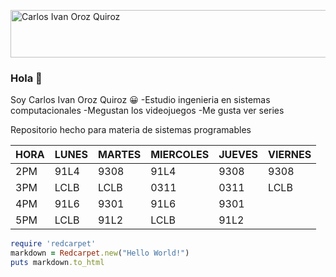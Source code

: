 
<a href="https://cooltext.com"><img src="https://images.cooltext.com/5643151.png" width="867" height="76" alt="Carlos Ivan Oroz Quiroz" /></a>


### Hola 👋

Soy Carlos Ivan Oroz Quiroz 😀
-Estudio ingenieria en sistemas computacionales
-Megustan los videojuegos 
-Me gusta ver series


Repositorio hecho para materia de sistemas programables

| HORA | LUNES | MARTES | MIERCOLES | JUEVES | VIERNES |
|------|-------|--------|-----------|--------|---------|
|  2PM |  91L4 |  9308  |    91L4   |  9308  |   9308  |
|  3PM |  LCLB |  LCLB  |    0311   |  0311  |   LCLB  |
|  4PM |  91L6 |  9301  |    91L6   |  9301  |         |
|  5PM |  LCLB |  91L2  |    LCLB   |  91L2  |         |

```ruby
require 'redcarpet'
markdown = Redcarpet.new("Hello World!")
puts markdown.to_html
```

<!--
**CarlosIOroz/CarlosIOroz** is a ✨ _special_ ✨ repository because its `README.md` (this file) appears on your GitHub profile.

Here are some ideas to get you started:

- 🔭 I’m currently working on ...
- 🌱 I’m currently learning ...
- 👯 I’m looking to collaborate on ...
- 🤔 I’m looking for help with ...
- 💬 Ask me about ...
- 📫 How to reach me: ...
- 😄 Pronouns: ...
- ⚡ Fun fact: ...
-->
